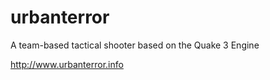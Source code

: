 urbanterror
===========

A team-based tactical shooter based on the Quake 3 Engine

http://www.urbanterror.info
